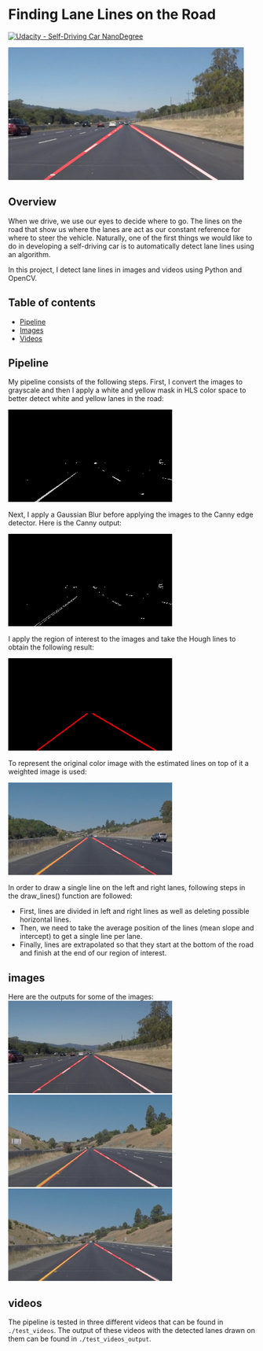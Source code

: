 # **Finding Lane Lines on the Road**
[![Udacity - Self-Driving Car NanoDegree](https://s3.amazonaws.com/udacity-sdc/github/shield-carnd.svg)](http://www.udacity.com/drive)

<img src="examples/laneLines_thirdPass.jpg" width="480" alt="Combined Image" />

[//]: # (Image References)

[image1]: ./readme_images/masked.png "Masked_image"
[image2]: ./readme_images/canny.png "Canny"
[image3]: ./readme_images/hough_lines.png "Hough_lines"
[image4]: ./readme_images/final_image.png "Final_image"
[image5]: ./test_images_output/solidWhiteRight.jpg "Output1"
[image6]: ./test_images_output/solidYellowCurve2.jpg "Output2"
[image7]: ./test_images_output/whiteCarLaneSwitch.jpg "Output3"

Overview
---

When we drive, we use our eyes to decide where to go.  The lines on the road that show us where the lanes are act as our constant reference for where to steer the vehicle.  Naturally, one of the first things we would like to do in developing a self-driving car is to automatically detect lane lines using an algorithm.

In this project, I detect lane lines in images and videos using Python and OpenCV.

## Table of contents

* [Pipeline](#pipeline)
* [Images](#images)
* [Videos](#videos)

## Pipeline

My pipeline consists of the following steps. First, I convert the images to grayscale and then I apply a white and yellow mask in HLS color space to better detect white and yellow lanes in the road:

![alt text][image1]

Next, I apply a Gaussian Blur before applying the images to the Canny edge detector. Here is the Canny output:

![alt text][image2]

I apply the region of interest to the images and take the Hough lines to obtain the following result:

![alt text][image3]

To represent the original color image with the estimated lines on top of it a weighted image is used:

![alt text][image4]

In order to draw a single line on the left and right lanes, following steps in the draw_lines() function are followed:
* First, lines are divided in left and right lines as well as deleting possible horizontal lines.
* Then, we need to take the average position of the lines (mean slope and intercept) to get a single line per lane.
* Finally, lines are extrapolated so that they start at the bottom of the road and finish at the end of our region of interest.

## images
Here are the outputs for some of the images:
![alt text][image5]                   ![alt text][image6]                   ![alt text][image7]

## videos
The pipeline is tested in three different videos that can be found in `./test_videos`. The output of these videos with the detected lanes drawn on them can be found in `./test_videos_output`.
